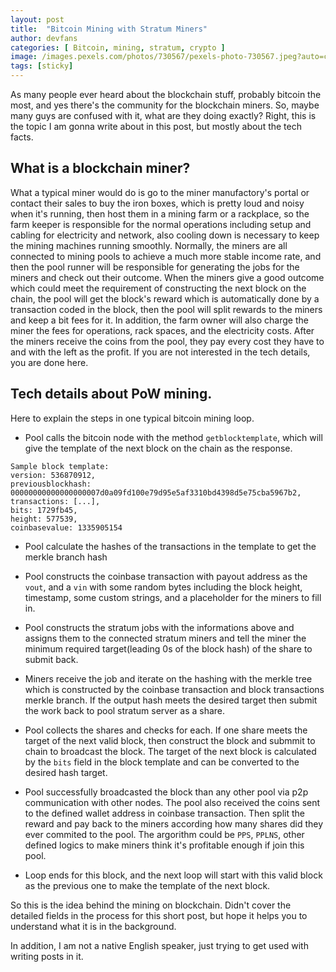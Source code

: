 ```yaml
---
layout: post
title:  "Bitcoin Mining with Stratum Miners"
author: devfans
categories: [ Bitcoin, mining, stratum, crypto ]
image: /images.pexels.com/photos/730567/pexels-photo-730567.jpeg?auto=compress&cs=tinysrgb&dpr=2&h=750&w=1260
tags: [sticky]
---
```


As many people ever heard about the blockchain stuff, probably bitcoin the most, and yes there's the community for the blockchain miners. So, maybe many guys are confused with it, what are they doing exactly? Right, this is the topic I am gonna write about in this post, but mostly about the tech facts.

## What is a blockchain miner?
What a typical miner would do is go to the miner manufactory's portal or contact their sales to buy the iron boxes, which is pretty loud and noisy when it's running, then host them in a mining farm or a rackplace, so the farm keeper is responsible for the normal operations including setup and cabling for electricity and network, also cooling down is necessary to keep the mining machines running smoothly. Normally, the miners are all connected to mining pools to achieve a much more stable income rate, and then the pool runner will be responsible for generating the jobs for the miners and check out their outcome. When the miners give a good outcome which could meet the requirement of constructing the next block on the chain, the pool will get the block's reward which is automatically done by a transaction coded in the block, then the pool will split rewards to the miners and keep a  bit fees for it. In addition, the farm owner will also charge the miner the fees for operations, rack spaces, and the electricity costs. After the miners receive the coins from the pool, they pay every cost they have to and with the left as the profit. If you are not interested in the tech details, you are done here.

## Tech details about PoW mining.
Here to explain the steps in one typical bitcoin mining loop.

+ Pool calls the bitcoin node with the method `getblocktemplate`, which will give the template of the next block on the chain as the response.

```
Sample block template:
version: 536870912,
previousblockhash: 00000000000000000007d0a09fd100e79d95e5af3310bd4398d5e75cba5967b2,
transactions: [...],
bits: 1729fb45,
height: 577539,
coinbasevalue: 1335905154

```


+ Pool calculate the hashes of the transactions in the template to get the merkle branch hash

+ Pool constructs the coinbase transaction with payout address as the `vout`, and a `vin` with some random bytes including the block height, timestamp, some custom strings, and a placeholder for the miners to fill in.

+ Pool constructs the stratum jobs with the informations above and assigns them to the connected stratum miners and tell the miner the minimum required target(leading 0s of the block hash) of the share to submit back.

+ Miners receive the job and iterate on the hashing with the merkle tree which is constructed by the coinbase transaction and block transactions merkle branch. If the output hash meets the desired target then submit the work back to pool stratum server as a share.

+ Pool collects the shares and checks for each. If one share meets the target of the next valid block, then construct the block and submmit to chain to broadcast the block. The target of the next block is calculated by the `bits` field in the block template and can be converted to the desired hash target.

+ Pool successfully broadcasted the block than any other pool via p2p communication with other nodes. The pool also received the coins sent to the defined wallet address in coinbase transaction. Then split the reward and pay back to the miners according how many shares did they ever commited to the pool. The argorithm could be `PPS`, `PPLNS`, other defined logics to make miners think it's profitable enough if join this pool. 

+ Loop ends for this block, and the next loop will start with this valid block as the previous one to make the template of the next block.

So this is the idea behind the mining on blockchain. Didn't cover the detailed fields in the process for this short post, but hope it helps you to understand what it is in the background.

In addition, I am not a native English speaker, just trying to get used with writing posts in it.
